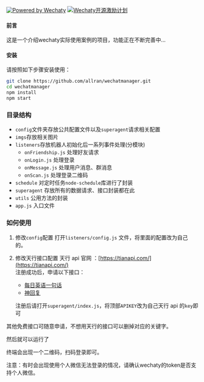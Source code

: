 [![Powered by Wechaty](https://img.shields.io/badge/Powered%20By-Wechaty-green.svg)](https://github.com/chatie/wechaty)
[![Wechaty开源激励计划](https://img.shields.io/badge/Wechaty-开源激励计划-green.svg)](https://github.com/juzibot/Welcome/wiki/Everything-about-Wechaty)

#### 前言
这是一个介绍wechaty实际使用案例的项目，功能正在不断完善中...

#### 安装
请按照如下步骤安装使用：
```bash
git clone https://github.com/allran/wechatmanager.git
cd wechatmanager
npm install
npm start
```

### 目录结构
- `config`文件夹存放公共配置文件以及`superagent`请求相关配置
- `imgs`存放相关图片
- `listeners`存放机器人初始化后一系列事件处理(分模块)
  - `onFriendship.js` 处理好友请求
  - `onLogin.js` 处理登录
  - `onMessage.js` 处理用户消息、群消息
  - `onScan.js` 处理登录二维码
- `schedule` 对定时任务`node-schedule`库进行了封装
- `superagent` 存放所有的数据请求、接口封装都在此
- `utils` 公用方法的封装
- `app.js` 入口文件

### 如何使用

1. 修改`config`配置
   打开`listeners/config.js` 文件，将里面的配置改为自己的。
2. 修改天行接口配置
   天行 api 官网 ：[https://tianapi.com/](https://tianapi.com/)  
    注册成功后，申请以下接口：

   - [每日英语一句话](https://www.tianapi.com/apiview/62)
   - [神回复](https://www.tianapi.com/apiview/39)

   注册后请打开`superagent/index.js`，将顶部`APIKEY`改为自己天行 api 的`key`即可

其他免费接口可随意申请，不想用天行的接口可以删掉对应的关键字。

然后就可以运行了

终端会出现一个二维码，扫码登录即可。

注意：有时会出现使用个人微信无法登录的情况，请确认wechaty的token是否支持个人微信。

